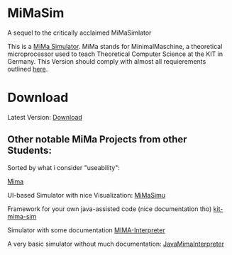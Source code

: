 # MiMaSim
A sequel to the critically acclaimed MiMaSimlator

This is a [MiMa Simulator](http://ti.ira.uka.de/Visualisierungen/Mima/mima-aufgaben.pdf). 
MiMa stands for MinimalMaschine, a theoretical microprocessor used to teach Theoretical Computer Science at the KIT in Germany.
This Version should comply with almost all requierements outlined [here](http://ti.ira.uka.de/Visualisierungen/Mima/mima-aufgaben.pdf).

# Download
Latest Version: [Download](https://github.com/C1bergh0st/MiMaSim/raw/master/MiMaSim.jar)

## Other notable MiMa Projects from other Students:
Sorted by what i consider "useability":


[Mima](https://github.com/weisJ/Mima)

UI-based Simulator with nice Visualization:
[MiMaSimu](https://github.com/Indidev/MiMaSimu)

Framework for your own java-assisted code (nice documentation tho)
[kit-mima-sim](https://github.com/WArBp-3R/kit-mima-sim)

Simulator with some documentation
[MIMA-Interpreter](https://github.com/Genkinger/MIMA-Interpreter)

A very basic simulator without much documentation:
[JavaMimaInterpreter](https://github.com/HDlex/JavaMimaInterpreter)
